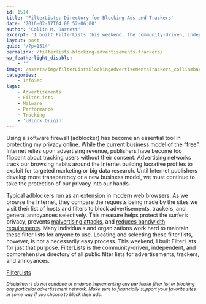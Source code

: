 ```yaml
---
id: 1514
title: 'FilterLists: Directory for Blocking Ads and Trackers'
date: '2016-02-17T04:00:52-06:00'
author: 'Collin M. Barrett'
excerpt: 'I built FilterLists this weekend, the community-driven, independent, and comprehensive directory of all public filter lists for advertisements and trackers.'
layout: post
guid: '/?p=1514'
permalink: /filterlists-blocking-advertisements-trackers/
wp_featherlight_disable:
    - ''
image: /assets/img/filterListsBlockingAdvertisementsTrackers_collinmbarrett.png
categories:
    - InfoSec
tags:
    - Advertisements
    - FilterLists
    - Malware
    - Performance
    - Tracking
    - 'uBlock Origin'
---
```


Using a software firewall (adblocker) has become an essential tool in protecting my privacy online. While the current business model of the “free” Internet relies upon advertising revenue, publishers have become too flippant about tracking users without their consent. Advertising networks track our browsing habits around the Internet building lucrative profiles to exploit for targeted marketing or big data research. Until Internet publishers develop more transparency or a new business model, we must continue to take the protection of our privacy into our hands.

Typical adblockers run as an extension in modern web browsers. As we browse the Internet, they compare the requests being made by the sites we visit their list of hosts and filters to block advertisements, trackers, and general annoyances selectively. This measure helps protect the surfer’s privacy, prevents [malvertising attacks](https://www.wired.com/insights/2014/11/malvertising-is-cybercriminals-latest-sweet-spot/ "Why Malvertising Is Cybercriminals’ Latest Sweet Spot - Wired"), and [reduces bandwidth requirements](https://venturebeat.com/2015/07/08/blocking-ads-can-cut-network-traffic-25-to-40-study-shows/ "Blocking ads can cut network traffic 25% to 40%, study shows - VentureBeat"). Many individuals and organizations work hard to maintain these filter lists for anyone to use. Locating and selecting these filter lists, however, is not a necessarily easy process. This weekend, I built FilterLists for just that purpose. FilterLists is the community-driven, independent, and comprehensive directory of all public filter lists for advertisements, trackers, and annoyances.

[FilterLists](https://filterlists.com/)

*<small>Disclaimer: I do not condone or endorse implementing any particular filter list or blocking any particular advertisement network. Make sure to financially support your favorite sites in some way if you choose to block their ads.</small>*